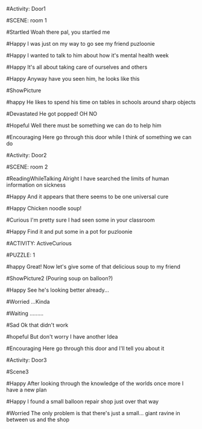 #Activity: Door1

#SCENE: room 1

#Startled
Woah there pal, you startled me

#Happy
I was just on my way to go see my friend puzloonie

#Happy
I wanted to talk to him about how it's mental health week

#Happy
It's all about taking care of ourselves and others

#Happy
Anyway have you seen him, he looks like this

#ShowPicture

#happy
He likes to spend his time on tables in schools around sharp objects

#Devastated
He got popped! OH NO

#Hopeful
Well there must be something we can do to help him

#Encouraging
Here go through this door while I think of something we can do

#Activity: Door2

#SCENE: room 2

#ReadingWhileTalking
Alright I have searched the limits of human information on sickness

#Happy
And it appears that there seems to be one universal cure

#Happy
Chicken noodle soup!

#Curious
I'm pretty sure I had seen some in your classroom

#Happy
Find it and put some in a pot for puzloonie

#ACTIVITY: ActiveCurious

#PUZZLE: 1

#happy
Great! Now let's give some of that delicious soup to my friend

#ShowPicture2 (Pouring soup on balloon?)

#Happy
See he's looking better already...

#Worried
...Kinda

#Waiting
.........

#Sad
Ok that didn't work

#hopeful
But don't worry I have another Idea

#Encouraging
Here go through this door and I'll tell you about it

#Activity: Door3

#Scene3

#Happy
After looking through the knowledge of the worlds once more I have a new plan

#Happy
I found a small balloon repair shop just over that way

#Worried
The only problem is that there's just a small... giant ravine in between us and the shop





